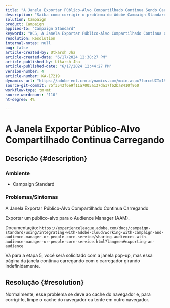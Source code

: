 ```yaml
---
title: "A Janela Exportar Público-Alvo Compartilhado Continua Sendo Carregada"
description: "Saiba como corrigir o problema do Adobe Campaign Standard em que a Janela de Público-alvo compartilhado continua carregando a exportação e como exportar um público-alvo para o Audience Manager (AAM)."
solution: Campaign
product: Campaign
applies-to: "Campaign Standard"
keywords: "KCS, A Janela Exportar Público-Alvo Compartilhado Continua Carregando"
resolution: Resolution
internal-notes: null
bug: false
article-created-by: Utkarsh Jha
article-created-date: "6/17/2024 12:38:27 PM"
article-published-by: Utkarsh Jha
article-published-date: "6/17/2024 12:44:27 PM"
version-number: 4
article-number: KA-17219
dynamics-url: "https://adobe-ent.crm.dynamics.com/main.aspx?forceUCI=1&pagetype=entityrecord&etn=knowledgearticle&id=dd46d97a-a62c-ef11-840b-000d3a372703"
source-git-commit: 75f3543f6e9f11a7005a137da17f62ba8410f960
workflow-type: tm+mt
source-wordcount: '110'
ht-degree: 4%

---
```


# A Janela Exportar Público-Alvo Compartilhado Continua Carregando

## Descrição {#description}


### <b>Ambiente</b>

- Campaign Standard




### <b>Problemas/Sintomas</b>

A Janela Exportar Público-Alvo Compartilhado Continua Carregando

Exportar um público-alvo para o Audience Manager (AAM).

Documentação: `https://experienceleague.adobe.com/docs/campaign-standard/using/integrating-with-adobe-cloud/working-with-campaign-and-audience-manager-or-people-core-service/sharing-audiences-with-audience-manager-or-people-core-service.html?lang=en#exporting-an-audience`

Vá para a etapa 5, você será solicitado com a janela pop-up, mas essa página da janela continua carregando com o carregador girando indefinidamente.


## Resolução {#resolution}


Normalmente, esse problema se deve ao cache do navegador e, para corrigi-lo, limpe o cache do navegador ou tente em outro navegador.

